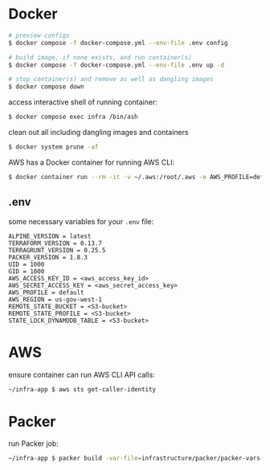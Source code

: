 # Docker

```bash
# preview configs
$ docker compose -f docker-compose.yml --env-file .env config

# build image, if none exists, and run container(s)
$ docker compose -f docker-compose.yml --env-file .env up -d

# stop container(s) and remove as well as dangling images 
$ docker compose down
```

access interactive shell of running container:
```bash
$ docker compose exec infra /bin/ash
```

clean out all including dangling images and containers
```bash 
$ docker system prune -af
```

AWS has a Docker container for running AWS CLI:
```bash
$ docker container run --rm -it -v ~/.aws:/root/.aws -e AWS_PROFILE=default amazon/aws-cli s3 ls
```

## .env

some necessary variables for your `.env` file:
```
ALPINE_VERSION = latest
TERRAFORM_VERSION = 0.13.7
TERRAGRUNT_VERSION = 0.25.5
PACKER_VERSION = 1.8.3
UID = 1000
GID = 1000
AWS_ACCESS_KEY_ID = <aws_access_key_id>
AWS_SECRET_ACCESS_KEY = <aws_secret_access_key>
AWS_PROFILE = default
AWS_REGION = us-gov-west-1
REMOTE_STATE_BUCKET = <S3-bucket>
REMOTE_STATE_PROFILE = <S3-bucket>
STATE_LOCK_DYNAMODB_TABLE = <S3-bucket>
```

# AWS

ensure container can run AWS CLI API calls:
```bash
~/infra-app $ aws sts get-caller-identity
```

# Packer

run Packer job:
```bash
~/infra-app $ packer build -var-file=infrastructure/packer/packer-vars-stage.json -var 'source_ami_rhel7_hvm=ami-04ccdf5793086ea95' -only 'minimal-rhel-7-hvm' infrastructure/packer/spel/minimal-linux.json
```